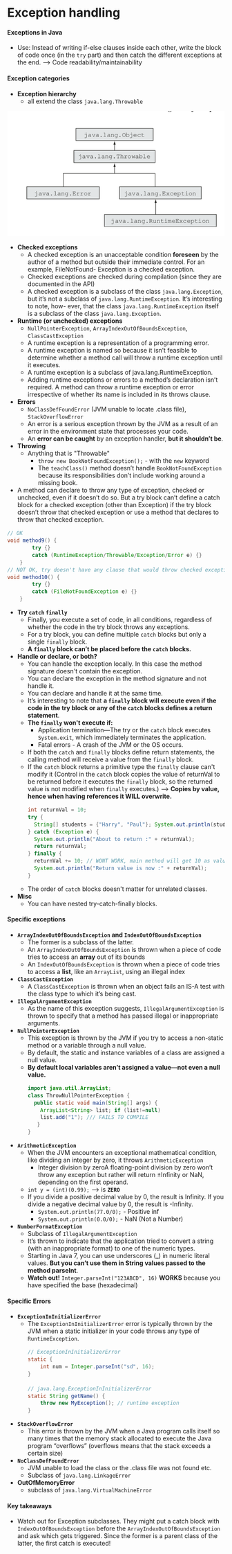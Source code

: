 # Exception handling

#### Exceptions in Java
- Use: Instead of writing if-else clauses inside each other, write the block of code once (in the `try` part) and then catch the different exceptions at the end. --> Code readability/maintainability

#### Exception categories
- **Exception hierarchy**
  - all extend the class `java.lang.Throwable`

![Exceptions](./res/Exceptions.png)

- **Checked exceptions**
  - A checked exception is an unacceptable condition **foreseen** by the author of a method but outside their immediate control. For an example, FileNotFound- Exception is a checked exception.
  - Checked exceptions are checked during compilation (since they are documented in the API)
  - A checked exception is a subclass of the class `java.lang.Exception`, but it’s not a subclass of `java.lang.RuntimeException`. It’s interesting to note, how- ever, that the class `java.lang.RuntimeException` itself is a subclass of the class `java.lang.Exception`.
- **Runtime (or unchecked) exceptions**
  - `NullPointerException`, `ArrayIndexOutOfBoundsException`, `ClassCastException`
  - A runtime exception is a representation of a programming error.
  - A runtime exception is named so because it isn’t feasible to determine whether a method call will throw a runtime exception until it executes.
  - A runtime exception is a subclass of java.lang.RuntimeException.
  - Adding runtime exceptions or errors to a method’s declaration isn’t required. A method can throw a runtime exception or error irrespective of whether its name is included in its throws clause.
- **Errors**
  - `NoClassDefFoundError` (JVM unable to locate .class file), `StackOverflowError`
  - An error is a serious exception thrown by the JVM as a result of an error in the environment state that processes your code.
  - An **error can be caught** by an exception handler, **but it shouldn’t be**.
- **Throwing**
  - Anything that is "Throwable"
    - `throw new BookNotFoundException();` - with the `new` keyword
    - The `teachClass()` method doesn’t handle `BookNotFoundException` because its responsibilities don’t include working around a missing book.
- A method can declare to throw any type of exception, checked or unchecked, even if it doesn’t do so. But a try block can’t define a catch block for a checked exception (other than Exception) if the try block doesn’t throw that checked exception or use a method that declares to throw that checked exception.
```java
// OK
void method9() {
        try {}
        catch (RuntimeException/Throwable/Exception/Error e) {}
    }
// NOT OK, try doesn't have any clause that would throw checked exception that could be handled by the catch block.
void method10() {
        try {}
        catch (FileNotFoundException e) {}
    }
```
- **Try `catch` `finally`**
  - Finally, you execute a set of code, in all conditions, regardless of whether the code in the try block throws any exceptions.
  - For a try block, you can define multiple `catch` blocks but only a single `finally` block.
  - **A `finally` block can’t be placed before the `catch` blocks.**
- **Handle or declare, or both?**
  - You can handle the exception locally. In this case the method signature doesn't contain the exception.
  - You can declare the exception in the method signature and not handle it.
  - You can declare and handle it at the same time.
  - It’s interesting to note that **a `finally` block will execute even if the code in the try block or any of the `catch` blocks defines a return statement**.
  - **The `finally` won't execute if:**
    - Application termination—The try or the `catch` block executes `System.exit`, which immediately terminates the application.
    - Fatal errors - A crash of the JVM or the OS occurs.
  - If both the `catch` and `finally` blocks define return statements, the calling method will receive a value from the `finally` block.
  - If the `catch` block returns a primitive type the `finally` clause can't modify it (Control in the `catch` block copies the value of returnVal to be returned before it executes the `finally` block, so the returned value is not modified when `finally` executes.) --> **Copies by value, hence when having references it WILL overwrite.**
    ```java
    int returnVal = 10;
    try {
      String[] students = {"Harry", "Paul"}; System.out.println(students[5]);
    } catch (Exception e) {
      System.out.println("About to return :" + returnVal);
      return returnVal;
    } finally {
      returnVal += 10; // WONT WORK, main method will get 10 as value!
      System.out.println("Return value is now :" + returnVal);
    }
    ```
  - The order of `catch` blocks doesn't matter for unrelated classes.
- **Misc**
  - You can have nested try-catch-finally blocks.


#### Specific exceptions
- **`ArrayIndexOutOfBoundsException` and `IndexOutOfBoundsException`**
  - The former is a subclass of the latter.
  - An `ArrayIndexOutOfBoundsException` is thrown when a piece of code tries to access an **array** out of its bounds
  - An `IndexOutOfBoundsException` is thrown when a piece of code tries to access a **list**, like an `ArrayList`, using an illegal index
- **`ClassCastException`**
  - A `ClassCastException` is thrown when an object fails an IS-A test with the class type to which it’s being cast.
- **`IllegalArgumentException`**
  - As the name of this exception suggests, `IllegalArgumentException` is thrown to specify that a method has passed illegal or inappropriate arguments.
- **`NullPointerException`**
  - This exception is thrown by the JVM if you try to access a non-static method or a variable through a null value.
  - By default, the static and instance variables of a class are assigned a null value.
  - **By default local variables aren’t assigned a value—not even a null value.**
    ```java
    import java.util.ArrayList;
    class ThrowNullPointerException {
      public static void main(String[] args) {
        ArrayList<String> list; if (list!=null)
        list.add("1"); /// FAILS TO COMPILE
       }
    }
    ```
- **`ArithmeticException`**
  - When the JVM encounters an exceptional mathematical condition, like dividing an integer by zero, it throws `ArithmeticException`
    - Integer division by zeroA floating-point division by zero won’t throw any exception but rather will return ±Infinity or NaN, depending on the first operand.
  - `int y = (int)(0.99);` --> is **`ZERO`**
  - If you divide a positive decimal value by 0, the result is Infinity. If you divide a negative decimal value by 0, the result is -Infinity.
    - `System.out.println(77.0/0);` - Positive inf
    - `System.out.println(0.0/0);` - NaN (Not a Number)
- **`NumberFormatException`**
  - Subclass of `IllegalArgumentException`
  - It’s thrown to indicate that the application tried to convert a string (with an inappropriate format) to one of the numeric types.
  - Starting in Java 7, you can use underscores (_) in numeric literal values. **But you can’t use them in String values passed to the method parseInt**.
  - **Watch out!** `Integer.parseInt("123ABCD", 16)` **WORKS** because you have specified the base (hexadecimal)

#### Specific Errors
- **`ExceptionInInitializerError`**
  - The `ExceptionInInitializerError` error is typically thrown by the JVM when a static initializer in your code throws any type of `RuntimeException`.
    ```java
    // ExceptionInInitializerError
    static {
        int num = Integer.parseInt("sd", 16);
    }

    // java.lang.ExceptionInInitializerError
    static String getName() {
        throw new MyException(); // runtime exception
    }
    ```
- **`StackOverflowError`**
  - This error is thrown by the JVM when a Java program calls itself so many times that the memory stack allocated to execute the Java program “overflows” (overflows means that the stack exceeds a certain size)
- **`NoClassDefFoundError`**
  - JVM unable to load the class or the .class file was not found etc.
  - Subclass of `java.lang.LinkageError`
- **OutOfMemoryError**
  - subclass of `java.lang.VirtualMachineError`

#### Key takeaways
- Watch out for Exception subclasses. They might put a catch block with `IndexOutOfBoundsException` before the `ArrayIndexOutOfBoundsException` and ask which gets triggered. Since the former is a parent class of the latter, the first catch is executed!
